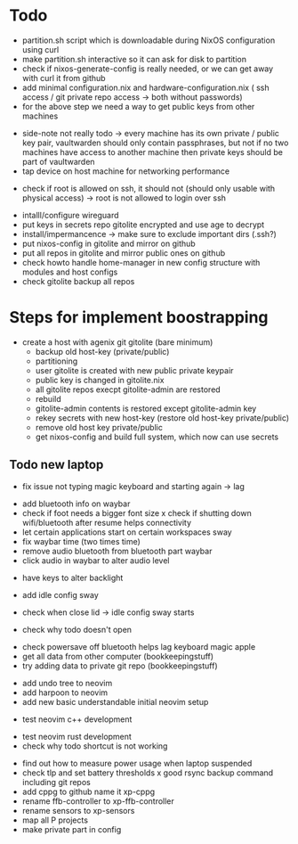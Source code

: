 # Todo
+ partition.sh script which is downloadable during NixOS configuration using curl
+ make partition.sh interactive so it can ask for disk to partition
+ check if nixos-generate-config is really needed, or we can get away with curl it from github
+ add  minimal configuration.nix and hardware-configuration.nix ( ssh access / git private repo access -> both without passwords)
+ for the above step we need a way to get public keys from other machines
- side-note not really todo -> every machine has its own private / public key pair, vaultwarden should only contain passphrases, but not if no two machines have access to another machine then private keys should be part of vaultwarden
- tap device on host machine for networking performance
+ check if root is allowed on ssh, it should not (should only usable with physical access) -> root is not allowed to login over ssh
- intalll/configure wireguard
- put keys in secrets repo gitolite encrypted and use age to decrypt
- install/impermancence -> make sure to exclude important dirs (.ssh?)
- put nixos-config in gitolite and mirror on github
- put all repos in gitolite and mirror public ones on github
- check howto handle home-manager in new config structure with modules and host configs
- check gitolite backup all repos

# Steps for implement boostrapping
 - create a host with agenix git gitolite (bare minimum)
   - backup old host-key (private/public)
   - partitioning
   - user gitolite is created with new public private keypair
   - public key is changed in gitolite.nix
   - all gitolite repos execpt gitolite-admin are restored
   - rebuild
   - gitolite-admin contents is restored except gitolite-admin key
   - rekey secrets with new host-key (restore old host-key private/public)
   - remove old host key private/public
   - get nixos-config and build full system, which now can use secrets

## Todo new laptop
- fix issue not typing magic keyboard and starting again -> lag
+ add bluetooth info on waybar
+ check if foot needs a bigger font size
x check if shutting down wifi/bluetooth after resume helps connectivity
+ let certain applications start on certain workspaces sway
+ fix waybar time (two times time)
+ remove audio bluetooth from bluetooth part waybar
+ click audio in waybar to alter audio level
- have keys to alter backlight
+ add idle config sway
- check when close lid -> idle config sway starts
+ check why todo doesn't open
- check powersave off bluetooth helps lag keyboard magic apple
- get all data from other computer (bookkeepingstuff)
- try adding data to private git repo (bookkeepingstuff)
+ add undo tree to neovim
+ add harpoon to neovim
+ add new basic understandable initial neovim setup
- test neovim c++ development
+ test neovim rust development
+ check why todo shortcut is not working
- find out how to measure power usage when laptop suspended
- check tlp and set battery thresholds
x good rsync backup command including git repos
- add cppg to github name it xp-cppg
- rename ffb-controller to xp-ffb-controller
- rename sensors to xp-sensors
- map all P projects
- make private part in config
